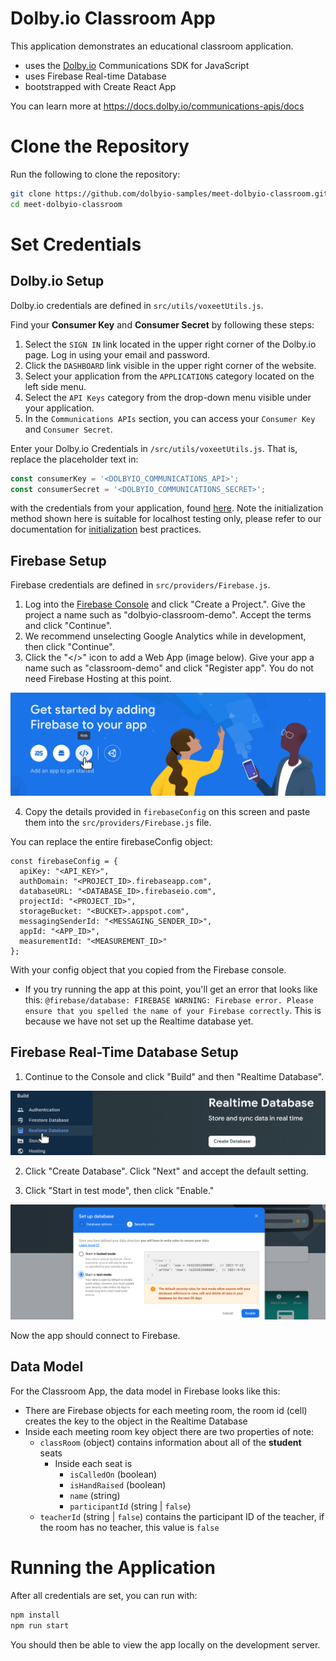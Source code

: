 
# Dolby.io Classroom App

This application demonstrates an educational classroom application.

- uses the [Dolby.io](https://dolby.io) Communications SDK for JavaScript
- uses Firebase Real-time Database
- bootstrapped with Create React App

You can learn more at https://docs.dolby.io/communications-apis/docs

# Clone the Repository

Run the following to clone the repository:
```sh
git clone https://github.com/dolbyio-samples/meet-dolbyio-classroom.git
cd meet-dolbyio-classroom
```

# Set Credentials

## Dolby.io Setup

Dolby.io credentials are defined in `src/utils/voxeetUtils.js`.

Find your **Consumer Key** and **Consumer Secret** by following these steps:

1. Select the `SIGN IN` link located in the upper right corner of the Dolby.io page. Log in using your email and password.
2. Click the `DASHBOARD` link visible in the upper right corner of the website.
3. Select your application from the `APPLICATIONS` category located on the left side menu.
4. Select the `API Keys` category from the drop-down menu visible under your application.
5. In the `Communications APIs` section, you can access your `Consumer Key` and `Consumer Secret`.

Enter your Dolby.io Credentials in `/src/utils/voxeetUtils.js`. That is, replace the placeholder text in:
```js
const consumerKey = '<DOLBYIO_COMMUNICATIONS_API>';
const consumerSecret = '<DOLBYIO_COMMUNICATIONS_SECRET>';
```
with the credentials from your application, found [here](https://dolby.io/signin).
Note the initialization method shown here is suitable for localhost testing only, please refer to our documentation for [initialization](https://docs.dolby.io/communications-apis/docs/initializing-javascript) best practices.    

## Firebase Setup

Firebase credentials are defined in `src/providers/Firebase.js`.

1. Log into the [Firebase Console](https://console.firebase.google.com/) and click "Create a Project.".  Give the project a name such as "dolbyio-classroom-demo".  Accept the terms and click "Continue".
2. We recommend unselecting Google Analytics while in development, then click "Continue".
3. Click the "</>" icon to add a Web App (image below). Give your app a name such as "classroom-demo" and click "Register app".  You do not need Firebase Hosting at this point.

![image](./docs/firebase-add-webapp.png)

4. Copy the details provided in `firebaseConfig` on this screen and paste them into the `src/providers/Firebase.js` file.

You can replace the entire firebaseConfig object:
```
const firebaseConfig = {
  apiKey: "<API_KEY>",
  authDomain: "<PROJECT_ID>.firebaseapp.com",
  databaseURL: "<DATABASE_ID>.firebaseio.com",
  projectId: "<PROJECT_ID>",
  storageBucket: "<BUCKET>.appspot.com",
  messagingSenderId: "<MESSAGING_SENDER_ID>",
  appId: "<APP_ID>",
  measurementId: "<MEASUREMENT_ID>"
};
```
With your config object that you copied from the Firebase console.

* If you try running the app at this point, you'll get an error that looks like this: `@firebase/database: FIREBASE WARNING: Firebase error. Please ensure that you spelled the name of your Firebase correctly`. This is because we have not set up the Realtime database yet.

## Firebase Real-Time Database Setup

1. Continue to the Console and click "Build" and then "Realtime Database".

![image](./docs/firebase-realtime-database.png)

2. Click "Create Database". Click "Next" and accept the default setting.

3. Click "Start in test mode", then click "Enable."

![image](./docs/firebase-set-up-database.png)

Now the app should connect to Firebase.

## Data Model

For the Classroom App, the data model in Firebase looks like this:

* There are Firebase objects for each meeting room, the room id (cell) creates the key to the object in the Realtime Database
* Inside each meeting room key object there are two properties of note:
  * `classRoom` (object) contains information about all of the **student** seats
    * Inside each seat is
      * `isCalledOn` (boolean)
      * `isHandRaised` (boolean)
      * `name` (string)
      * `participantId` (string | `false`)
  * `teacherId` (string | `false`) contains the participant ID of the teacher, if the room has no teacher, this value is `false`

# Running the Application

After all credentials are set, you can run with:

```js
npm install
npm run start
```

You should then be able to view the app locally on the development
server.

